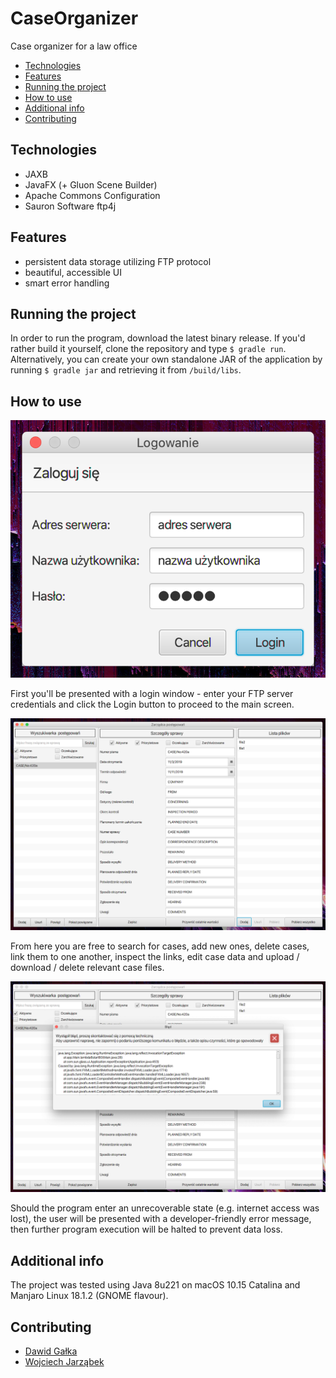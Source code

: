 # CaseOrganizer
Case organizer for a law office

- [Technologies](#technologies)
- [Features](#features)
- [Running the project](#running-the-project)
- [How to use](#how-to-use)
- [Additional info](#additional-info)
- [Contributing](#contributing)

## Technologies
- JAXB
- JavaFX (+ Gluon Scene Builder)
- Apache Commons Configuration
- Sauron Software ftp4j

## Features
- persistent data storage utilizing FTP protocol
- beautiful, accessible UI
- smart error handling

## Running the project
In order to run the program, download the latest binary release. If you'd rather build it yourself, clone the repository and type `$ gradle run`. Alternatively, you can create your own standalone JAR of the application by running `$ gradle jar` and retrieving it from `/build/libs`.

## How to use
![Login](./screenshots/login.png)

First you'll be presented with a login window - enter your FTP server credentials and click the Login button to proceed to the main screen.

![Example](./screenshots/example.png)

From here you are free to search for cases, add new ones, delete cases, link them to one another, inspect the links, edit case data and upload / download / delete relevant case files.

![Error](./screenshots/error.png)

Should the program enter an unrecoverable state (e.g. internet access was lost), the user will be presented with a developer-friendly error message, then further program execution will be halted to prevent data loss.

## Additional info
The project was tested using Java 8u221 on macOS 10.15 Catalina and Manjaro Linux 18.1.2 (GNOME flavour).

## Contributing
- [Dawid Gałka](https://github.com/efosoner)
- [Wojciech Jarząbek](https://github.com/vyatu)
